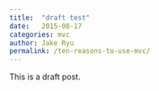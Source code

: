 ```yaml
---
title:  "draft test"
date:   2015-08-17
categories: mvc
author: Jake Ryu
permalink: /ten-reasons-to-use-mvc/
---
```


This is a draft post.